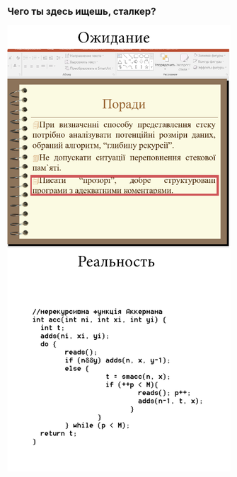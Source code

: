 Чего ты здесь ищешь, сталкер?
----------------

![Image of Meme](https://github.com/Nikitosis/University/blob/master/First-Second_Semester/%D0%BC%D0%B5%D0%BC_1.png)
![Image of Meme](https://github.com/Nikitosis/University/blob/master/First-Second_Semester/%D0%BC%D0%B5%D0%BC_2.png)
